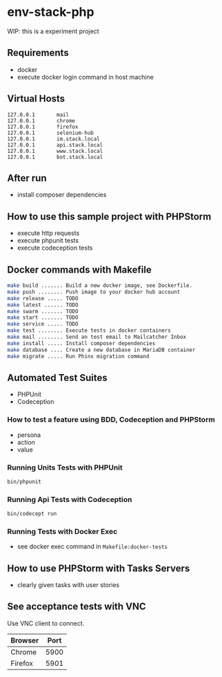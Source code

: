 # env-stack-php

WIP: this is a experiment project

## Requirements
- docker
- execute docker login command in host machine

## Virtual Hosts
```
127.0.0.1		mail
127.0.0.1		chrome
127.0.0.1		firefox
127.0.0.1		selenium-hub
127.0.0.1		im.stack.local
127.0.0.1		api.stack.local
127.0.0.1		www.stack.local
127.0.0.1		bot.stack.local
```

## After run
- install composer dependencies

## How to use this sample project with PHPStorm
- execute http requests
- execute phpunit tests
- execute codeception tests

## Docker commands with Makefile

```bash
make build ....... Build a new docker image, see Dockerfile.
make push ........ Push image to your docker hub account
make release ..... TODO
make latest ...... TODO
make swarm ....... TODO
make start ....... TODO
make service ..... TODO
make test ........ Execute tests in docker containers
make mail ........ Send an test email to Mailcatcher Inbox
make install ..... Install composer dependencies
make database .... Create a new database in MariaDB container
make migrate ..... Run Phinx migration command
```

## Automated Test Suites
- PHPUnit
- Codeception

### How to test a feature using BDD, Codeception and PHPStorm
- persona
- action
- value

### Running Units Tests with PHPUnit
```bash
bin/phpunit
```

### Running Api Tests with Codeception
```bash
bin/codecept run
```

### Running Tests with Docker Exec
- see docker exec command in `Makefile:docker-tests`

## How to use PHPStorm with Tasks Servers
- clearly given tasks with user stories


## See acceptance tests with VNC

Use VNC client to connect.

Browser | Port
--------|-------
Chrome  | 5900
Firefox | 5901

